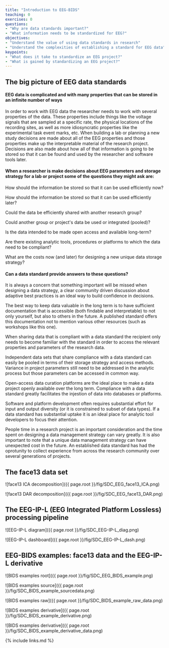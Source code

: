 ```yaml
---
title: "Introduction to EEG-BIDS"
teaching: 0
exercises: 0
questions:
- "Why are data standards important?"
- "What information needs to be standardized for EEG?"
objectives:
- "Understand the value of using data standards in research"
- "Understand the complexities of establishing a standard for EEG data"
keypoints:
- "What does it take to standardize an EEG project?"
- "What is gained by standardizing an EEG project?"
---
```


## The big picture of EEG data standards

#### **EEG data is complicated and with many properties that can be stored in an infinite number of ways**

In order to work with EEG data the researcher needs to work with several properties of the data. These properties include things like the voltage signals that are sampled at a specific rate, the physical locations of the recording sites, as well as more idiosyncratic properties like the experimental task event marks, etc. When building a lab or planning a new study decisions are made about all of the EEG properties and those properties make up the interpretable material of the research project. Decisions are also made about how all of that information is going to be stored so that it can be found and used by the researcher and software tools later.


#### **When a researcher is make decisions about EEG parameters and storage strategy for a lab or project some of the questions they might ask are:**

How should the information be stored so that it can be used efficiently now?

How should the information be stored so that it can be used efficiently later?

Could the data be efficiently shared with another research group?

Could another group or project's data be used or integrated (pooled)?

Is the data intended to be made open access and available long-term?

Are there existing analytic tools, procedures or platforms to which the data need to be compliant?

What are the costs now (and later) for designing a new unique data storage strategy?


#### **Can a data standard provide answers to these questions?**

It is always a concern that something important will be missed when designing a data strategy, a clear community driven discussion about adaptive best practices is an ideal way to build confidence in decisions.

The best way to keep data valuable in the long term is to have sufficient documentation that is accessible (both findable and interpretable) to not only yourself, but also to others in the future. A published standard offers this documentation not to mention various other resources (such as workshops like this one).

When sharing data that is compliant with a data standard the recipient only needs to become familiar with the standard in order to access the relevant properties and parameters of the research data.

Independent data sets that share compliance with a data standard can easily be pooled in terms of their storage strategy and access methods. Variance in project parameters still need to be addressed in the analytic process but those parameters can be accessed in common way.

Open-access data curation platforms are the ideal place to make a data project openly available over the long term. Compliance with a data standard greatly facilitates the injestion of data into databases or platforms.

Software and platform development often requires substantial effort for input and output diversity (or it is constrained to subset of data types). If a data standard has substantial uptake it is an ideal place for analytic tool developers to focus their attention.

People time in a research project is an important consideration and the time spent on designing a data management strategy can vary greatly. It is also important to note that a unique data management strategy can have unexpected cost in the future. An established data standard has had the oprotunity to collect experience from across the research community over several generations of projects. 

## **The face13 data set**

![face13 ICA decomposition]({{ page.root }}/fig/SDC_EEG_face13_ICA.png)

![face13 DAR decomposition]({{ page.root }}/fig/SDC_EEG_face13_DAR.png)

## **The EEG-IP-L (EEG Integrated Platform Lossless) processing pipeline**

![EEG-IP-L diagram]({{ page.root }}/fig/SDC_EEG-IP-L_diag.png)

![EEG-IP-L dashboard]({{ page.root }}/fig/SDC_EEG-IP-L_dash.png)

## **EEG-BIDS examples: face13 data and the EEG-IP-L derivative**

![BIDS examples root]({{ page.root }}/fig/SDC_EEG_BIDS_example.png)

![BIDS examples source]({{ page.root }}/fig/SDC_BIDS_example_sourcedata.png)

![BIDS examples raw]({{ page.root }}/fig/SDC_BIDS_example_raw_data.png)

![BIDS examples derivative]({{ page.root }}/fig/SDC_BIDS_example_derivative.png)

![BIDS examples derivative]({{ page.root }}/fig/SDC_BIDS_example_derivative_data.png)


{% include links.md %}

